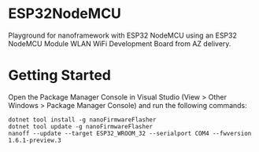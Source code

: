 # ESP32NodeMCU
Playground for nanoframework with ESP32 NodeMCU using an ESP32 NodeMCU Module WLAN WiFi Development Board from AZ delivery.

# Getting Started
Open the Package Manager Console in Visual Studio (View > Other Windows > Package Manager Console) and run the following commands:
```
dotnet tool install -g nanoFirmwareFlasher
dotnet tool update -g nanoFirmwareFlasher
nanoff --update --target ESP32_WROOM_32 --serialport COM4 --fwversion 1.6.1-preview.3
```
